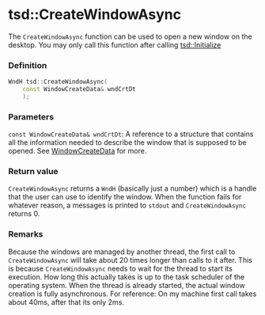 # tsd::CreateWindowAsync
The `CreateWindowAsync` function can be used to open a new window on the desktop. You may only call this function after calling [tsd::Initialize](tsd_Initialize_function.md)

### Definition
```C++
WndH tsd::CreateWindowAsync(
    const WindowCreateData& wndCrtDt
    );
```

### Parameters
`const WindowCreateData& wndCrtDt`:
A reference to a structure that contains all the information needed to describe the window that is supposed to be opened. See [WindowCreateData](tsd_WindowCreateData_type.md) for more.

### Return value
`CreateWindowAsync` returns a `WndH` (basically just a number) which is a handle that the user can use to identify the window. When the function fails for whatever reason, a messages is printed to `stdout` and `CreateWindowAsync` returns 0.

### Remarks
Because the windows are managed by another thread, the first call to `CreateWindowAsync` will take about 20 times longer than calls to it after. This is because `CreateWindowAsync` needs to wait for the thread to start its execution. How long this actually takes is up to the task scheduler of the operating system. When the thread is already started, the actual window creation is fully asynchronous. For reference: On my machine first call takes about 40ms, after that its only 2ms.
